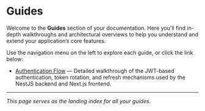 # Guides

Welcome to the **Guides** section of your documentation. Here you'll find in-depth walkthroughs and architectural overviews to help you understand and extend your application’s core features.

Use the navigation menu on the left to explore each guide, or click the link below:

- [Authentication Flow](guides/authentication-flow.html) — Detailed walkthrough of the JWT-based authentication, token rotation, and refresh mechanisms used by the NestJS backend and Next.js frontend.

---

_This page serves as the landing index for all your guides._

